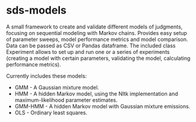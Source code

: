 # sds-models
A small framework to create and validate different models of judgments, focusing on sequential modeling with Markov chains. Provides easy setup of parameter sweeps, model performance metrics and model comparison. Data can be passed as CSV or Pandas dataframe. The included class Experiment allows to set up and run one or a series of experiments (creating a model with certain parameters, validating the model, calculating performance metrics). 

Currently includes these models:
* GMM - A Gaussian mixture model.
* HMM - A hidden Markov model, using the Nltk implementation and maximum-likelihood parameter estimates.
* GMM-HMM - A hidden Markov model with Gaussian mixture emissions.
* OLS - Ordinary least squares.

